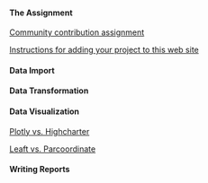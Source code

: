#### The Assignment

[Community contribution assignment](contribution.html)

[Instructions for adding your project to this web site](https://github.com/jtr13/spring19/blob/master/README.md)

#### Data Import

#### Data Transformation

#### Data Visualization

[Plotly vs. Highcharter](kz2324_yz3383.html)

[Leaft vs. Parcoordinate](xx2295.html)

#### Writing Reports
